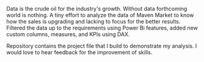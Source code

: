 Data is the crude oil for the industry's growth. Without data forthcoming world is nothing. 
A tiny effort to analyze the data of Maven Market to know how the sales is upgrading and lacking to focus for the better results. 
Filtered the data up to the requirements using Power Bi features, added new custom columns, measures, and KPIs using DAX.


Repository contains the project file that I build to demonstrate my analysis. I would love to hear feedback for the improvement of skills.

